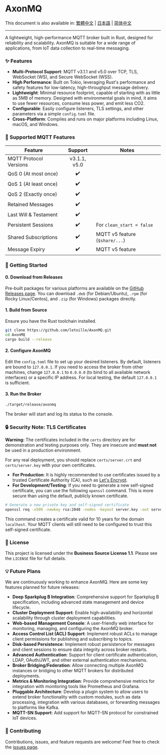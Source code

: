 # AxonMQ

This document is also available in: [繁體中文](README.zh-TW.md) | [日本語](README.ja.md) | [简体中文](README.zh-CN.md)

---

A lightweight, high-performance MQTT broker built in Rust, designed for reliability and scalability. AxonMQ is suitable for a wide range of applications, from IoT data collection to real-time messaging.

### ✨ Features

- **Multi-Protocol Support**: MQTT v3.1.1 and v5.0 over TCP, TLS, WebSocket (WS), and Secure WebSocket (WSS).
- **High Performance**: Built on Tokio, leveraging Rust's performance and safety features for low-latency, high-throughput message delivery.
- **Lightweight**: Minimal resource footprint, capable of starting with as little as 5MB of memory. Designed with environmental goals in mind, it aims to use fewer resources, consume less power, and emit less CO2.
- **Configurable**: Easily configure listeners, TLS settings, and other parameters via a simple `config.toml` file.
- **Cross-Platform**: Compiles and runs on major platforms including Linux, macOS, and Windows.

### 💎 Supported MQTT Features

| Feature                  | Support | Notes                               |
| ------------------------ | :-----: | ----------------------------------- |
| MQTT Protocol Versions   | v3.1.1, v5.0 |                                     |
| QoS 0 (At most once)     |    ✔️    |                                     |
| QoS 1 (At least once)    |    ✔️    |                                     |
| QoS 2 (Exactly once)     |    ✔️    |                                     |
| Retained Messages        |    ✔️    |                                     |
| Last Will & Testament    |    ✔️    |                                     |
| Persistent Sessions      |    ✔️    | For `clean_start = false`           |
| Shared Subscriptions     |    ✔️    | MQTT v5 feature (`$share/...`)      |
| Message Expiry           |    ✔️    | MQTT v5 feature                     |

### 🚀 Getting Started

#### 0. Download from Releases

Pre-built packages for various platforms are available on the [GitHub Releases page](https://github.com/letoille/AxonMQ/releases). You can download `.deb` (for Debian/Ubuntu), `.rpm` (for Rocky Linux/Centos), and `.zip` (for Windows) packages directly.

#### 1. Build from Source

Ensure you have the Rust toolchain installed.

```bash
git clone https://github.com/letoille/AxonMQ.git
cd AxonMQ
cargo build --release
```

#### 2. Configure AxonMQ

Edit the `config.toml` file to set up your desired listeners. By default, listeners are bound to `127.0.0.1`. If you need to access the broker from other machines, change `127.0.0.1` to `0.0.0.0` (to bind to all available network interfaces) or a specific IP address. For local testing, the default `127.0.0.1` is sufficient.

#### 3. Run the Broker

```bash
./target/release/axonmq
```

The broker will start and log its status to the console.

### 🔒 Security Note: TLS Certificates

**Warning:** The certificates included in the `certs` directory are for demonstration and testing purposes only. They are insecure and **must not** be used in a production environment.

For any real deployment, you should replace `certs/server.crt` and `certs/server.key` with your own certificates.

- **For Production**: It is highly recommended to use certificates issued by a trusted Certificate Authority (CA), such as [Let's Encrypt](https://letsencrypt.org/).
- **For Development/Testing**: If you need to generate a new self-signed certificate, you can use the following `openssl` command. This is more secure than using the default, publicly known certificate.

```bash
# Generate a new private key and self-signed certificate
openssl req -x509 -newkey rsa:2048 -nodes -keyout server.key -out server.crt -days 3650 -subj "/CN=localhost"
```
This command creates a certificate valid for 10 years for the domain `localhost`. Your MQTT clients will still need to be configured to trust this self-signed certificate.

### 📜 License

This project is licensed under the **Business Source License 1.1**. Please see the `LICENSE` file for full details.

### 💡 Future Plans

We are continuously working to enhance AxonMQ. Here are some key features planned for future releases:

- **Deep Sparkplug B Integration**: Comprehensive support for Sparkplug B specification, including advanced state management and device lifecycle.
- **Cluster Deployment Support**: Enable high-availability and horizontal scalability through cluster deployment capabilities.
- **Web-based Management Console**: A user-friendly web interface for monitoring, managing, and configuring the AxonMQ broker.
- **Access Control List (ACL) Support**: Implement robust ACLs to manage client permissions for publishing and subscribing to topics.
- **Disk-based Persistence**: Implement robust persistence for messages and client sessions to ensure data integrity across broker restarts.
- **Advanced Authentication**: Support for client certificate authentication, LDAP, OAuth/JWT, and other external authentication mechanisms.
- **Broker Bridging/Federation**: Allow connecting multiple AxonMQ instances or bridging to other MQTT brokers for distributed deployments.
- **Metrics & Monitoring Integration**: Provide comprehensive metrics for integration with monitoring tools like Prometheus and Grafana.
- **Pluggable Architecture**: Develop a plugin system to allow users to extend broker functionality with custom modules, such as data processing, integration with various databases, or forwarding messages to platforms like Kafka.
- **MQTT-SN Support**: Add support for MQTT-SN protocol for constrained IoT devices.

### 🤝 Contributing

Contributions, issues, and feature requests are welcome! Feel free to check the [issues page](https://github.com/letoille/AxonMQ/issues).